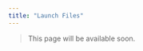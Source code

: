 ```yaml
---
title: "Launch Files"
---
```


> This page will be available soon.

<!-- Launch file tips:
 - https://github.com/MetroRobots/rosetta_launch#05---set-a-command-line-argument -->